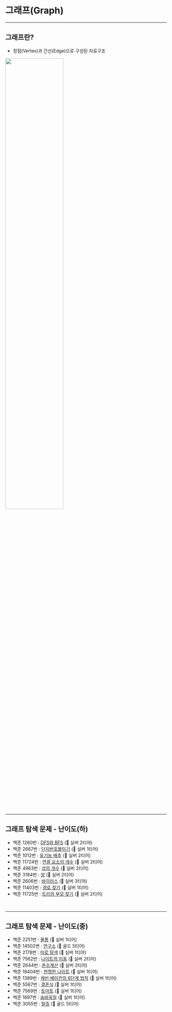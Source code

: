 # 그래프(Graph)

---
## 그래프란?
* 정점(Vertex)과 간선(Edge)으로 구성된 자료구조   
<img src="https://user-images.githubusercontent.com/61148914/124706333-075fa680-df32-11eb-84b9-36a5c2910742.png" width="60%">
</br>

---
## 그래프 탐색 문제 - 난이도(하)
* 백준 1260번 : [DFS와 BFS](https://www.acmicpc.net/problem/1260) (🥈 실버 2티어)
* 백준 2667번 : [단지번호붙이기](https://www.acmicpc.net/problem/2667) (🥈 실버 1티어)
* 백준 1012번 : [유기농 배추](https://www.acmicpc.net/problem/1012) (🥈 실버 2티어)
* 백준 11724번 : [연결 요소의 개수](https://www.acmicpc.net/problem/11724) (🥈 실버 2티어)
* 백준 4963번 : [섬의 개수](https://www.acmicpc.net/problem/4963) (🥈 실버 2티어)
* 백준 3184번 : [양](https://www.acmicpc.net/problem/3184) (🥈 실버 2티어)
* 백준 2606번 : [바이러스](https://www.acmicpc.net/problem/2606) (🥈 실버 3티어)
* 백준 11403번 : [경로 찾기](https://www.acmicpc.net/problem/11403) (🥈 실버 1티어)
* 백준 11725번 : [트리의 부모 찾기](https://www.acmicpc.net/problem/11725) (🥈 실버 2티어)
</br>

---
## 그래프 탐색 문제 - 난이도(중)
* 백준 2251번 : [물통](https://www.acmicpc.net/problem/2251) (🥈 실버 1티어)
* 백준 14502번 : [연구소](https://www.acmicpc.net/problem/14502) (🥇 골드 5티어)
* 백준 2178번 : [미로 탐색](https://www.acmicpc.net/problem/2178) (🥈 실버 1티어)
* 백준 7562번 : [나이트의 이동](https://www.acmicpc.net/problem/7562) (🥈 실버 2티어)
* 백준 2644번 : [촌수계산](https://www.acmicpc.net/problem/2644) (🥈 실버 2티어)
* 백준 18404번 : [현명한 나이트](https://www.acmicpc.net/problem/18404) (🥈 실버 1티어)
* 백준 1389번 : [케빈 베이컨의 6단계 법칙](https://www.acmicpc.net/problem/1389) (🥈 실버 1티어)
* 백준 5567번 : [결혼식](https://www.acmicpc.net/problem/5567) (🥈 실버 1티어)
* 백준 7569번 : [토마토](https://www.acmicpc.net/problem/7569) (🥈 실버 1티어)
* 백준 1697번 : [숨바꼭질](https://www.acmicpc.net/problem/1697) (🥈 실버 1티어)
* 백준 3055번 : [탈출](https://www.acmicpc.net/problem/3055) (🥇 골드 5티어)
</br>
